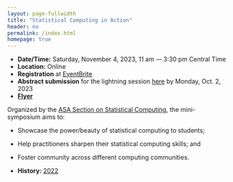 ```yaml
---
layout: page-fullwidth
title: "Statistical Computing in Action"
header: no
permalink: /index.html
homepage: true
---
```


+ **Date/Time:** Saturday, November 4, 2023, 11 am -– 3:30 pm Central Time
+ **Location:** Online
+ **Registration** at [EventBrite](https://www.eventbrite.com/e/691734124387?aff=oddtdtcreator)
+ **Abstract submission** for the lightning session [here](https://forms.gle/5ZYbePJtAnsqXqhN7) by Monday, Oct. 2, 2023
+ [**Flyer**](https://asa-ssc.github.io/minisymp2023/assets/flyer.pdf)

Organized by the [ASA Section on Statistical Computing](https://community.amstat.org/jointscsg-section/home), the mini-symposium aims to:

+ Showcase the power/beauty of statistical computing to students;
+ Help practitioners sharpen their statistical computing skills; and
+ Foster community across different computing communities.

+ **History:** [2022](https://asa-ssc.github.io/minisymp2022/)

